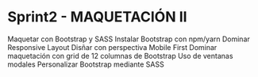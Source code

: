 # Sprint2 - MAQUETACIÓN II

Maquetar con Bootstrap y SASS
Instalar Bootstrap con npm/yarn
Dominar Responsive Layout
Disñar con perspectiva Mobile First
Dominar maquetación con grid de 12 columnas de Bootstrap
Uso de ventanas modales
Personalizar Bootstrap mediante SASS
